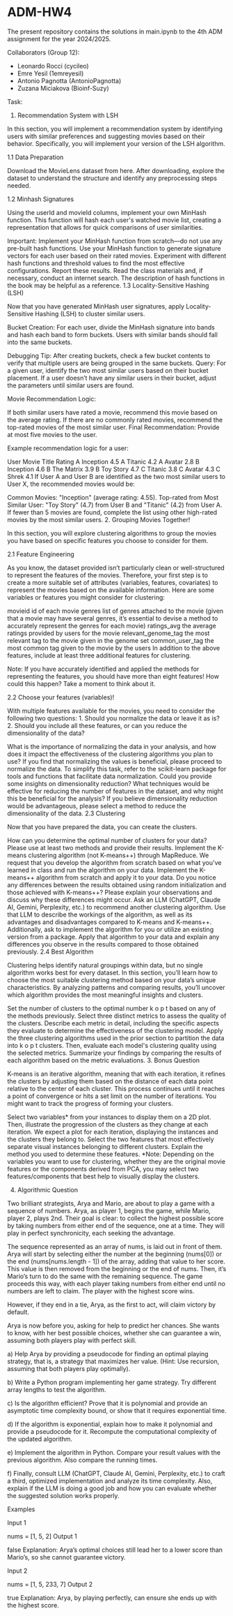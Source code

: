 # ADM-HW4

The present repository contains the solutions in main.ipynb to the 4th ADM assignment for the year 2024/2025.

Collaborators (Group 12):
- Leonardo Rocci (cycileo)
- Emre Yesil (1emreyesil)
- Antonio Pagnotta (AntonioPagnotta)
- Zuzana Miciakova (Bioinf-Suzy)

Task:
1. Recommendation System with LSH

In this section, you will implement a recommendation system by identifying users with similar preferences and suggesting movies based on their behavior. Specifically, you will implement your version of the LSH algorithm.

1.1 Data Preparation

Download the MovieLens dataset from here. After downloading, explore the dataset to understand the structure and identify any preprocessing steps needed.

1.2 Minhash Signatures

Using the userId and movieId columns, implement your own MinHash function. This function will hash each user's watched movie list, creating a representation that allows for quick comparisons of user similarities.

Important: Implement your MinHash function from scratch—do not use any pre-built hash functions.
Use your MinHash function to generate signature vectors for each user based on their rated movies.
Experiment with different hash functions and threshold values to find the most effective configurations. Report these results.
Read the class materials and, if necessary, conduct an internet search. The description of hash functions in the book may be helpful as a reference.
1.3 Locality-Sensitive Hashing (LSH)

Now that you have generated MinHash user signatures, apply Locality-Sensitive Hashing (LSH) to cluster similar users.

Bucket Creation: For each user, divide the MinHash signature into bands and hash each band to form buckets. Users with similar bands should fall into the same buckets.

Debugging Tip: After creating buckets, check a few bucket contents to verify that multiple users are being grouped in the same buckets.
Query: For a given user, identify the two most similar users based on their bucket placement. If a user doesn’t have any similar users in their bucket, adjust the parameters until similar users are found.

Movie Recommendation Logic:

If both similar users have rated a movie, recommend this movie based on the average rating.
If there are no commonly rated movies, recommend the top-rated movies of the most similar user.
Final Recommendation: Provide at most five movies to the user.

Example recommendation logic for a user:

User	Movie Title	Rating
A	Inception	4.5
A	Titanic	4.2
A	Avatar	2.8
B	Inception	4.6
B	The Matrix	3.9
B	Toy Story	4.7
C	Titanic	3.8
C	Avatar	4.3
C	Shrek	4.1
If User A and User B are identified as the two most similar users to User X, the recommended movies would be:

Common Movies: "Inception" (average rating: 4.55).
Top-rated from Most Similar User: "Toy Story" (4.7) from User B and "Titanic" (4.2) from User A.
If fewer than 5 movies are found, complete the list using other high-rated movies by the most similar users.
2. Grouping Movies Together!

In this section, you will explore clustering algorithms to group the movies you have based on specific features you choose to consider for them.

2.1 Feature Engineering

As you know, the dataset provided isn’t particularly clean or well-structured to represent the features of the movies. Therefore, your first step is to create a more suitable set of attributes (variables, features, covariates) to represent the movies based on the available information. Here are some variables or features you might consider for clustering:

movieid id of each movie
genres list of genres attached to the movie (given that a movie may have several genres, it’s essential to devise a method to accurately represent the genres for each movie)
ratings_avg the average ratings provided by users for the movie
relevant_genome_tag the most relevant tag to the movie given in the genome set
common_user_tag the most common tag given to the movie by the users
In addition to the above features, include at least three additional features for clustering.

Note: If you have accurately identified and applied the methods for representing the features, you should have more than eight features! How could this happen? Take a moment to think about it.

2.2 Choose your features (variables)!

With multiple features available for the movies, you need to consider the following two questions: 1. Should you normalize the data or leave it as is? 2. Should you include all these features, or can you reduce the dimensionality of the data?

What is the importance of normalizing the data in your analysis, and how does it impact the effectiveness of the clustering algorithms you plan to use?
If you find that normalizing the values is beneficial, please proceed to normalize the data. To simplify this task, refer to the scikit-learn package for tools and functions that facilitate data normalization.
Could you provide some insights on dimensionality reduction? What techniques would be effective for reducing the number of features in the dataset, and why might this be beneficial for the analysis?
If you believe dimensionality reduction would be advantageous, please select a method to reduce the dimensionality of the data.
2.3 Clustering

Now that you have prepared the data, you can create the clusters.

How can you determine the optimal number of clusters for your data? Please use at least two methods and provide their results.
Implement the K-means clustering algorithm (not K-means++) through MapReduce. We request that you develop the algorithm from scratch based on what you've learned in class and run the algorithm on your data.
Implement the K-means++ algorithm from scratch and apply it to your data. Do you notice any differences between the results obtained using random initialization and those achieved with K-means++? Please explain your observations and discuss why these differences might occur.
Ask an LLM (ChatGPT, Claude AI, Gemini, Perplexity, etc.) to recommend another clustering algorithm. Use that LLM to describe the workings of the algorithm, as well as its advantages and disadvantages compared to K-means and K-means++. Additionally, ask to implement the algorithm for you or utilize an existing version from a package. Apply that algorithm to your data and explain any differences you observe in the results compared to those obtained previously.
2.4 Best Algorithm

Clustering helps identify natural groupings within data, but no single algorithm works best for every dataset. In this section, you’ll learn how to choose the most suitable clustering method based on your data’s unique characteristics. By analyzing patterns and comparing results, you’ll uncover which algorithm provides the most meaningful insights and clusters.

Set the number of clusters to the optimal number 
k
o
p
t
 based on any of the methods previously.
Select three distinct metrics to assess the quality of the clusters. Describe each metric in detail, including the specific aspects they evaluate to determine the effectiveness of the clustering model.
Apply the three clustering algorithms used in the prior section to partition the data into 
k
o
p
t
 clusters. Then, evaluate each model's clustering quality using the selected metrics. Summarize your findings by comparing the results of each algorithm based on the metric evaluations.
3. Bonus Question

K-means is an iterative algorithm, meaning that with each iteration, it refines the clusters by adjusting them based on the distance of each data point relative to the center of each cluster. This process continues until it reaches a point of convergence or hits a set limit on the number of iterations. You might want to track the progress of forming your clusters.

Select two variables* from your instances to display them on a 2D plot. Then, illustrate the progression of the clusters as they change at each iteration. We expect a plot for each iteration, displaying the instances and the clusters they belong to. Select the two features that most effectively separate visual instances belonging to different clusters. Explain the method you used to determine these features.
*Note: Depending on the variables you want to use for clustering, whether they are the original movie features or the components derived from PCA, you may select two features/components that best help to visually display the clusters.

4. Algorithmic Question

Two brilliant strategists, Arya and Mario, are about to play a game with a sequence of numbers. Arya, as player 1, begins the game, while Mario, player 2, plays 2nd. Their goal is clear: to collect the highest possible score by taking numbers from either end of the sequence, one at a time. They will play in perfect synchronicity, each seeking the advantage.

The sequence represented as an array of nums, is laid out in front of them. Arya will start by selecting either the number at the beginning (nums[0]) or the end (nums[nums.length - 1]) of the array, adding that value to her score. This value is then removed from the beginning or the end of nums. Then, it’s Mario’s turn to do the same with the remaining sequence. The game proceeds this way, with each player taking numbers from either end until no numbers are left to claim. The player with the highest score wins.

However, if they end in a tie, Arya, as the first to act, will claim victory by default.

Arya is now before you, asking for help to predict her chances. She wants to know, with her best possible choices, whether she can guarantee a win, assuming both players play with perfect skill.

a) Help Arya by providing a pseudocode for finding an optimal playing strategy, that is, a strategy that maximizes her value. (Hint: Use recursion, assuming that both players play optimally).

b) Write a Python program implementing her game strategy. Try different array lengths to test the algorithm.

c) Is the algorithm efficient? Prove that it is polynomial and provide an asymptotic time complexity bound, or show that it requires exponential time.

d) If the algorithm is exponential, explain how to make it polynomial and provide a pseudocode for it. Recompute the computational complexity of the updated algorithm.

e) Implement the algorithm in Python. Compare your result values with the previous algorithm. Also compare the running times.

f) Finally, consult LLM (ChatGPT, Claude AI, Gemini, Perplexity, etc.) to craft a third, optimized implementation and analyze its time complexity. Also, explain if the LLM is doing a good job and how you can evaluate whether the suggested solution works properly.

Examples

Input 1

nums = [1, 5, 2]
Output 1

false
Explanation: Arya’s optimal choices still lead her to a lower score than Mario’s, so she cannot guarantee victory.

Input 2

nums = [1, 5, 233, 7]
Output 2

true
Explanation: Arya, by playing perfectly, can ensure she ends up with the highest score.
